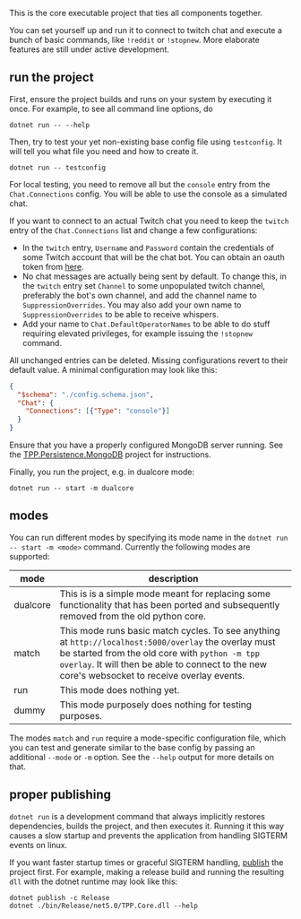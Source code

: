 This is the core executable project that ties all components together.

You can set yourself up and run it to connect to twitch chat
and execute a bunch of basic commands, like `!reddit` or `!stopnew`.
More elaborate features are still under active development.

## run the project
First, ensure the project builds and runs on your system by executing it once.
For example, to see all command line options, do
```
dotnet run -- --help
```
Then, try to test your yet non-existing base config file using `testconfig`.
It will tell you what file you need and how to create it.
```
dotnet run -- testconfig
```
For local testing, you need to remove all but the `console` entry from the `Chat.Connections` config.
You will be able to use the console as a simulated chat.

If you want to connect to an actual Twitch chat you need to keep the `twitch` entry of the
`Chat.Connections` list and change a few configurations:
- In the `twitch` entry, `Username` and `Password` contain the
  credentials of some Twitch account that will be the chat bot.
  You can obtain an oauth token from [here](https://twitchapps.com/tmi/).
- No chat messages are actually being sent by default.
  To change this, in the `twitch` entry set `Channel` to some unpopulated twitch channel,
  preferably the bot's own channel, and add the channel name to `SuppressionOverrides`.
  You may also add your own name to `SuppressionOverrides` to be able to receive whispers.
- Add your name to `Chat.DefaultOperatorNames` to be able to do stuff requiring elevated privileges,
  for example issuing the `!stopnew` command.

All unchanged entries can be deleted. Missing configurations revert to their default value.
A minimal configuration may look like this:
```json
{
  "$schema": "./config.schema.json",
  "Chat": {
    "Connections": [{"Type": "console"}]
  }
}
```

Ensure that you have a properly configured MongoDB server running.
See the [TPP.Persistence.MongoDB](../TPP.Persistence.MongoDB) project for instructions.

Finally, you run the project, e.g. in dualcore mode:
```
dotnet run -- start -m dualcore
```

## modes

You can run different modes by specifying its mode name in the `dotnet run -- start -m <mode>` command.
Currently the following modes are supported:

| mode     | description |
|----------|-------------|
| dualcore | This is is a simple mode meant for replacing some functionality that has been ported and subsequently removed from the old python core. |
| match    | This mode runs basic match cycles. To see anything at `http://localhost:5000/overlay` the overlay must be started from the old core with `python -m tpp overlay`. It will then be able to connect to the new core's websocket to receive overlay events. |
| run      | This mode does nothing yet. |
| dummy    | This mode purposely does nothing for testing purposes. |

The modes `match` and `run` require a mode-specific configuration file, which you can test and generate
similar to the base config by passing an additional `--mode` or `-m` option.
See the `--help` output for more details on that.

## proper publishing
`dotnet run` is a development command that always implicitly restores dependencies,
builds the project, and then executes it. Running it this way causes a slow startup
and prevents the application from handling SIGTERM events on linux.

If you want faster startup times or graceful SIGTERM handling,
[publish](https://docs.microsoft.com/en-us/dotnet/core/deploying/) the project first.
For example, making a release build and running the resulting `dll` with the dotnet runtime may look like this:
```
dotnet publish -c Release
dotnet ./bin/Release/net5.0/TPP.Core.dll --help
```
